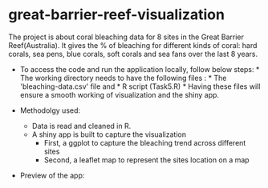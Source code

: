 # great-barrier-reef-visualization

The project is about coral bleaching data for 8 sites in the Great Barrier Reef(Australia). It gives the % of bleaching for different kinds of coral: hard corals, sea pens, blue corals, soft corals and sea fans over the last 8 years.

  * To access the code and run the application locally, follow below steps:
        * The working directory needs to have the following files :
            * The 'bleaching-data.csv' file and
            * R script (Task5.R)
        * Having these files will ensure a smooth working of visualization and the shiny app.

   * Methodolgy used:
        * Data is read and cleaned in R.
        * A shiny app is built to capture the visualization
            * First, a ggplot to capture the bleaching trend across different sites
            * Second, a leaflet map to represent the sites location on a map

   * Preview of the app:
